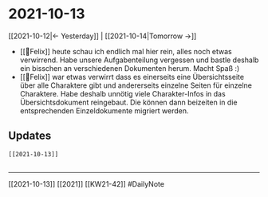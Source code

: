 # 2021-10-13
[[2021-10-12|<- Yesterday]] | [[2021-10-14|Tomorrow ->]] 

- [[🐨Felix]] heute schau ich endlich mal hier rein, alles noch etwas verwirrend. Habe unsere Aufgabenteilung vergessen und bastle deshalb ein bisschen an verschiedenen Dokumenten herum. Macht Spaß :)
- [[🐨Felix]] war etwas verwirrt dass es einerseits eine Übersichtsseite über alle Charaktere gibt und andererseits einzelne Seiten für einzelne Charaktere. Habe deshalb unnötig viele Charakter-Infos in das Übersichtsdokument reingebaut. Die können dann beizeiten in die entsprechenden Einzeldokumente migriert werden.

## Updates
```query 
[[2021-10-13]]
```
##
---
[[2021-10-13]]
[[2021]] [[KW21-42]] 
#DailyNote